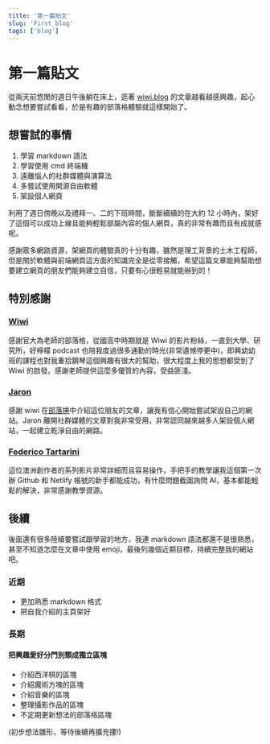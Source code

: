 ```yaml
---
title: '第一篇貼文'
slug: 'First_blog'
tags: ['blog']
---
```


# 第一篇貼文
從兩天前悠閒的週日午後躺在床上，逛著 [wiwi.blog](https://wiwi.blog/) 的文章越看越感興趣，起心動念想要嘗試看看，於是有趣的部落格體驗就這樣開始了。

## 想嘗試的事情

1. 學習 markdown 語法
1. 學習使用 cmd 終端機
1. 遠離惱人的社群媒體與演算法
1. 多嘗試使用開源自由軟體
1. 架設個人網頁

利用了週日傍晚以及禮拜一、二的下班時間，斷斷續續的在大約 12 小時內，架好了這個可以成功上線且能夠輕鬆部屬內容的個人網頁，真的非常有趣而且有成就感呢。

感謝眾多網路資源，架網頁的體驗真的十分有趣，雖然是理工背景的土木工程師，但是關於軟體與前端網頁這方面的知識完全是從零接觸，希望這篇文章能夠幫助想要建立網頁的朋友們能夠建立自信，只要有心很輕易就能辦到的！

## 特別感謝
### [Wiwi](https://wiwi.blog/)

感謝官大為老師的部落格，從國高中時期就是 Wiwi 的影片粉絲，一直到大學、研究所，好檸檬 podcast 也陪我度過很多通勤的時光(非常遺憾停更中)，即興幼幼班的課程也對我重拾鋼琴這個興趣有很大的幫助，很大程度上我的思想都受到了 Wiwi 的啟發。感謝老師提供這麼多優質的內容，受益匪淺。

### [Jaron](https://www.jaron.tw/)

感謝 wiwi 在[部落捲](https://wiwi.blog/blogroll)中介紹這位朋友的文章，讓我有信心開始嘗試架設自己的網站。Jaron 離開社群媒體的文章對我非常受用，非常認同越來越多人架設個人網站，一起建立乾淨自由的網路。

### [Federico Tartarini](https://reurl.cc/5RZk6q)

這位澳洲創作者的系列影片非常詳細而且容易操作，手把手的教學讓我這個第一次辦 Github 和 Netlify 帳號的新手都能成功，有什麼問題截圖詢問 AI，基本都能輕鬆的解決，非常感謝教學資源。

## 後續

後面還有很多陸續要嘗試跟學習的地方，我連 markdown 語法都還不是很熟悉，甚至不知道怎麼在文章中使用 emoji，最後列幾個近期目標，持續完整我的網站吧。

### 近期

* 更加熟悉 markdown 格式
* 把自我介紹的主頁架好

### 長期

#### 把興趣愛好分門別類成獨立區塊

* 介紹西洋棋的區塊
* 介紹魔術方塊的區塊
* 介紹音樂的區塊
* 整理攝影作品的區塊
* 不定期更新想法的部落格區塊

(初步想法雛形，等待後續再擴充摟!)
